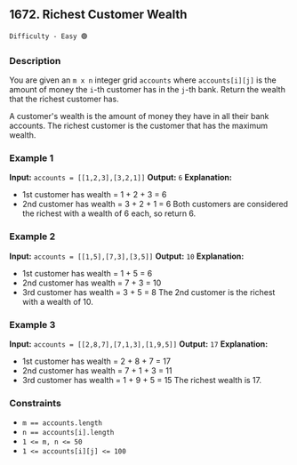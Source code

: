 ## 1672. Richest Customer Wealth

`Difficulty - Easy 🟢`

### Description

You are given an `m x n` integer grid `accounts` where `accounts[i][j]` is the amount of money the `i`-th customer has in the `j`-th bank. Return the wealth that the richest customer has.

A customer's wealth is the amount of money they have in all their bank accounts. The richest customer is the customer that has the maximum wealth.

### Example 1

**Input:**
`accounts = [[1,2,3],[3,2,1]]`
**Output:**
`6`
**Explanation:**

* 1st customer has wealth = 1 + 2 + 3 = 6
* 2nd customer has wealth = 3 + 2 + 1 = 6
  Both customers are considered the richest with a wealth of 6 each, so return 6.

### Example 2

**Input:**
`accounts = [[1,5],[7,3],[3,5]]`
**Output:**
`10`
**Explanation:**

* 1st customer has wealth = 1 + 5 = 6
* 2nd customer has wealth = 7 + 3 = 10
* 3rd customer has wealth = 3 + 5 = 8
  The 2nd customer is the richest with a wealth of 10.

### Example 3

**Input:**
`accounts = [[2,8,7],[7,1,3],[1,9,5]]`
**Output:**
`17`
**Explanation:**

* 1st customer has wealth = 2 + 8 + 7 = 17
* 2nd customer has wealth = 7 + 1 + 3 = 11
* 3rd customer has wealth = 1 + 9 + 5 = 15
  The richest wealth is 17.

### Constraints

* `m == accounts.length`
* `n == accounts[i].length`
* `1 <= m, n <= 50`
* `1 <= accounts[i][j] <= 100`
